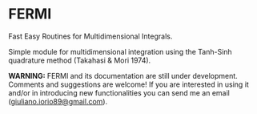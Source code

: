 # FERMI
Fast Easy Routines for Multidimensional Integrals.

Simple module for  multidimensional integration using the Tanh-Sinh quadrature method (Takahasi \& Mori 1974).

**WARNING:** FERMI and its documentation are still under development. Comments and suggestions are welcome!
If you are interested in using it and/or in introducing new functionalities you can send me an email (giuliano.iorio89@gmail.com).
